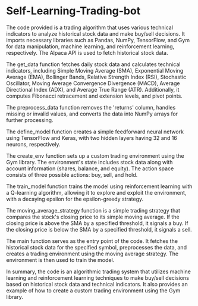 # Self-Learning-Trading-bot
The code provided is a trading algorithm that uses various technical indicators to analyze historical stock data and make buy/sell decisions. It imports necessary libraries such as Pandas, NumPy, TensorFlow, and Gym for data manipulation, machine learning, and reinforcement learning, respectively. The Alpaca API is used to fetch historical stock data.

The get_data function fetches daily stock data and calculates technical indicators, including Simple Moving Average (SMA), Exponential Moving Average (EMA), Bollinger Bands, Relative Strength Index (RSI), Stochastic Oscillator, Moving Average Convergence Divergence (MACD), Average Directional Index (ADX), and Average True Range (ATR). Additionally, it computes Fibonacci retracement and extension levels, and pivot points.

The preprocess_data function removes the 'returns' column, handles missing or invalid values, and converts the data into NumPy arrays for further processing.

The define_model function creates a simple feedforward neural network using TensorFlow and Keras, with two hidden layers having 32 and 16 neurons, respectively.

The create_env function sets up a custom trading environment using the Gym library. The environment's state includes stock data along with account information (shares, balance, and equity). The action space consists of three possible actions: buy, sell, and hold.

The train_model function trains the model using reinforcement learning with a Q-learning algorithm, allowing it to explore and exploit the environment, with a decaying epsilon for the epsilon-greedy strategy.

The moving_average_strategy function is a simple trading strategy that compares the stock's closing price to its simple moving average. If the closing price is above the SMA by a specified threshold, it signals a buy. If the closing price is below the SMA by a specified threshold, it signals a sell.

The main function serves as the entry point of the code. It fetches the historical stock data for the specified symbol, preprocesses the data, and creates a trading environment using the moving average strategy. The environment is then used to train the model.

In summary, the code is an algorithmic trading system that utilizes machine learning and reinforcement learning techniques to make buy/sell decisions based on historical stock data and technical indicators. It also provides an example of how to create a custom trading environment using the Gym library.

